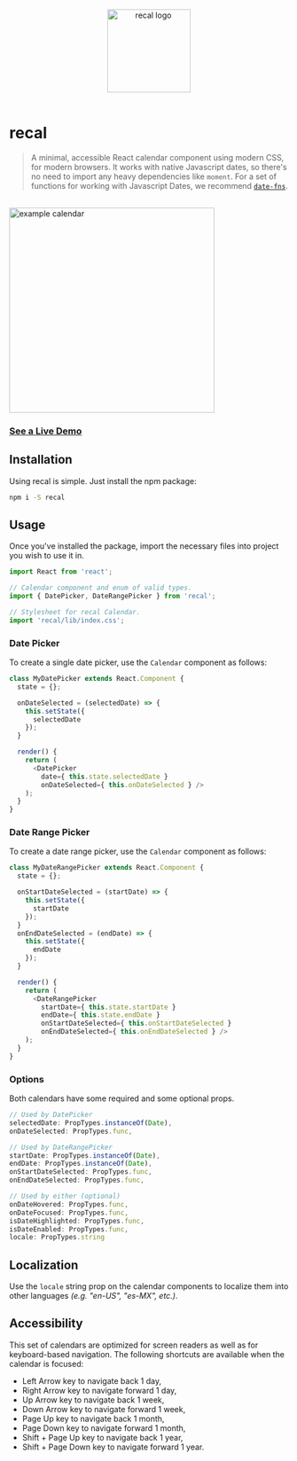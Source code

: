 <div align="center">
  <br /><br />
  <img alt="recal logo" src="https://github.com/rubencodes/recal/raw/master/docs/logo.png" height="150" />
  <br /><br />
</div>

# recal

>A minimal, accessible React calendar component using modern CSS, for modern browsers. It works with native Javascript dates, so there's no need to import any heavy dependencies like `moment`. For a set of functions for working with Javascript Dates, we recommend [`date-fns`](https://date-fns.org).

<br />
<img alt="example calendar" src="https://github.com/rubencodes/recal/raw/master/docs/example.png" height="370" />
<br />

### [**See a Live Demo**](https://rubencodes.github.io/recal)

## Installation
Using recal is simple. Just install the npm package:

```bash
npm i -S recal
```

## Usage

Once you've installed the package, import the necessary files into project you wish to use it in.

```javascript
import React from 'react';

// Calendar component and enum of valid types.
import { DatePicker, DateRangePicker } from 'recal';

// Stylesheet for recal Calendar.
import 'recal/lib/index.css';
```

### Date Picker

To create a single date picker, use the `Calendar` component as follows:

```javascript
class MyDatePicker extends React.Component {
  state = {};

  onDateSelected = (selectedDate) => {
    this.setState({
      selectedDate
    });
  }

  render() {
    return (
      <DatePicker
        date={ this.state.selectedDate }
        onDateSelected={ this.onDateSelected } />
    );
  }
}
```

### Date Range Picker

To create a date range picker, use the `Calendar` component as follows:

```javascript
class MyDateRangePicker extends React.Component {
  state = {};

  onStartDateSelected = (startDate) => {
    this.setState({
      startDate
    });
  }
  onEndDateSelected = (endDate) => {
    this.setState({
      endDate
    });
  }

  render() {
    return (
      <DateRangePicker
        startDate={ this.state.startDate }
        endDate={ this.state.endDate }
        onStartDateSelected={ this.onStartDateSelected }
        onEndDateSelected={ this.onEndDateSelected } />
    );
  }
}
```

### Options

Both calendars have some required and some optional props.

```javascript
// Used by DatePicker
selectedDate: PropTypes.instanceOf(Date),
onDateSelected: PropTypes.func,

// Used by DateRangePicker
startDate: PropTypes.instanceOf(Date),
endDate: PropTypes.instanceOf(Date),
onStartDateSelected: PropTypes.func,
onEndDateSelected: PropTypes.func,

// Used by either (optional)
onDateHovered: PropTypes.func,
onDateFocused: PropTypes.func,
isDateHighlighted: PropTypes.func,
isDateEnabled: PropTypes.func,
locale: PropTypes.string
```

## Localization

Use the `locale` string prop on the calendar components to localize them into other languages *(e.g. "en-US", "es-MX", etc.)*.

## Accessibility

This set of calendars are optimized for screen readers as well as for keyboard-based navigation. The following shortcuts are available when the calendar is focused:

- Left Arrow key to navigate back 1 day,
- Right Arrow key to navigate forward 1 day,
- Up Arrow key to navigate back 1 week,
- Down Arrow key to navigate forward 1 week,
- Page Up key to navigate back 1 month,
- Page Down key to navigate forward 1 month,
- Shift + Page Up key to navigate back 1 year,
- Shift + Page Down key to navigate forward 1 year.
